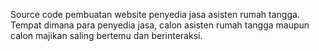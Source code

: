 Source code pembuatan website penyedia jasa asisten rumah tangga. Tempat dimana para penyedia jasa, calon asisten rumah tangga maupun calon majikan saling bertemu dan berinteraksi.